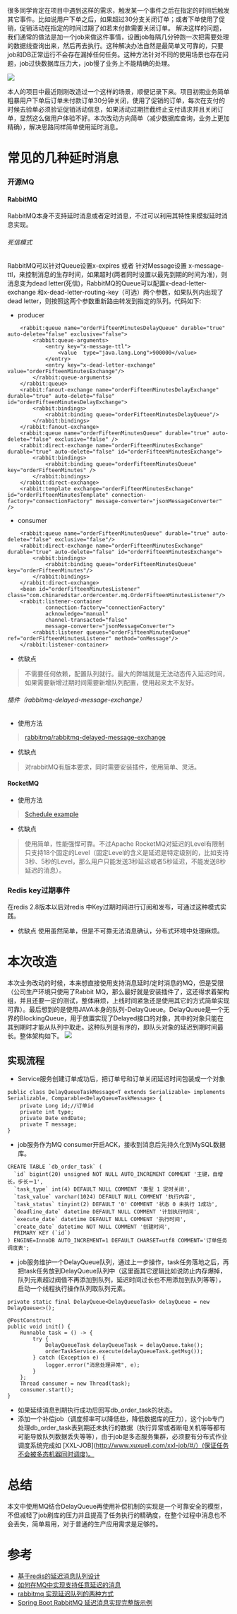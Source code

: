  很多同学肯定在项目中遇到这样的需求，触发某一个事件之后在指定的时间后触发其它事件。比如说用户下单之后，如果超过30分支关闭订单；或者下单使用了促销，促销活动在指定的时间过期了如若未付款需要关闭订单。 解决这样的问题，我们通常的做法是加一个job来做这件事情，设置job每隔几分钟跑一次把需要处理的数据线查询出来，然后再去执行。这种解决办法自然是最简单又可靠的，只要job和DB正常运行不会存在漏掉任何任务。这种方法针对不同的使用场景也存在问题，job过快数据库压力大，job慢了业务上不能精确的处理。

![](https://github.com/moxingwang/collection/blob/master/resources/image/%E6%B6%88%E6%81%AF%E5%BB%B6%E8%BF%9F%E6%94%B9%E9%80%A0%E5%89%8D.jpg?raw=true)

 本人的项目中最近刚刚改造过一个这样的场景，顺便记录下来。项目初期业务简单粗暴用户下单后订单未付款订单30分钟关闭，使用了促销的订单，每次在支付的时候去验单必须验证促销活动信息，如果活动过期拦截终止支付请求并且关闭订单，显然这么做用户体验不好。本次改动方向简单（减少数据库查询，业务上更加精确），解决思路同样简单使用延时消息。

# 常见的几种延时消息
### 开源MQ
#### RabbitMQ
 RabbitMQ本身不支持延时消息或者定时消息，不过可以利用其特性来模拟延时消息实现。

###### 死信模式
 RabbitMQ可以针对Queue设置x-expires 或者 针对Message设置 x-message-ttl，来控制消息的生存时间，如果超时(两者同时设置以最先到期的时间为准)，则消息变为dead letter(死信)，RabbitMQ的Queue可以配置x-dead-letter-exchange 和x-dead-letter-routing-key（可选）两个参数，如果队列内出现了dead letter，则按照这两个参数重新路由转发到指定的队列。代码如下:

* producer
````
    <rabbit:queue name="orderFifteenMinutesDelayQueue" durable="true" auto-delete="false" exclusive="false">
        <rabbit:queue-arguments>
            <entry key="x-message-ttl">
                <value  type="java.lang.Long">900000</value>
            </entry>
            <entry key="x-dead-letter-exchange" value="orderFifteenMinutesExchange"/>
        </rabbit:queue-arguments>
    </rabbit:queue>
    <rabbit:fanout-exchange name="orderFifteenMinutesDelayExchange" durable="true" auto-delete="false" id="orderFifteenMinutesDelayExchange">
        <rabbit:bindings>
            <rabbit:binding queue="orderFifteenMinutesDelayQueue"/>
        </rabbit:bindings>
    </rabbit:fanout-exchange>
    <rabbit:queue name="orderFifteenMinutesQueue" durable="true" auto-delete="false" exclusive="false" />
    <rabbit:direct-exchange name="orderFifteenMinutesExchange" durable="true" auto-delete="false" id="orderFifteenMinutesExchange">
        <rabbit:bindings>
            <rabbit:binding queue="orderFifteenMinutesQueue" key="orderFifteenMinutes" />
        </rabbit:bindings>
    </rabbit:direct-exchange>
    <rabbit:template exchange="orderFifteenMinutesExchange" id="orderFifteenMinutesTemplate" connection-factory="connectionFactory" message-converter="jsonMessageConverter" />

````
* consumer
````
    <rabbit:queue name="orderFifteenMinutesQueue" durable="true" auto-delete="false" exclusive="false"/>
    <rabbit:direct-exchange name="orderFifteenMinutesExchange" durable="true" auto-delete="false" id="orderFifteenMinutesExchange">
        <rabbit:bindings>
            <rabbit:binding queue="orderFifteenMinutesQueue" key="orderFifteenMinutes"/>
        </rabbit:bindings>
    </rabbit:direct-exchange>
    <bean id="orderFifteenMinutesListener" class="com.chinaredstar.ordercenter.mq.OrderFifteenMinutesListener"/>
    <rabbit:listener-container
            connection-factory="connectionFactory"
            acknowledge="manual"
            channel-transacted="false"
            message-converter="jsonMessageConverter">
        <rabbit:listener queues="orderFifteenMinutesQueue" ref="orderFifteenMinutesListener" method="onMessage"/>
    </rabbit:listener-container>
````

* 优缺点
> 不需要任何依赖，配置队列就行。最大的弊端就是无法动态传入延迟时间，如果需要新增过期时间需要新增队列配置，使用起来太不友好。

###### 插件（rabbitmq-delayed-message-exchange）
* 使用方法
> [rabbitmq/rabbitmq-delayed-message-exchange](https://github.com/rabbitmq/rabbitmq-delayed-message-exchange)
* 优缺点
> 对rabbitMQ有版本要求，同时需要安装插件，使用简单、灵活。
#### RocketMQ
* 使用方法
> [Schedule example](http://rocketmq.apache.org/docs/schedule-example/)
* 优缺点
> 使用简单，性能强悍可靠。不过Apache RocketMQ对延迟的Level有限制只支持18个固定的Level（固定Level的含义是延迟是特定级别的，比如支持3秒、5秒的Level，那么用户只能发送3秒延迟或者5秒延迟，不能发送8秒延迟的消息）。
### Redis key过期事件
 在redis 2.8版本以后对redis 中Key过期时间进行订阅和发布，可通过这种模式实践。
* 优缺点
 使用虽然简单，但是不可靠无法消息确认，分布式环境中处理麻烦。

# 本次改造
 本次业务改动的时候，本来想直接使用支持消息延时/定时消息的MQ，但是受限（公司生产环境只使用了Rabbit MQ，那么最好就是安装插件了，这还得求着架构组，并且还要一定的测试，整体麻烦，上线时间紧急还是使用其它的方式简单实现可靠）。最后想到的是使用JAVA本身的队列-DelayQueue。DelayQueue是一个无界的BlockingQueue，用于放置实现了Delayed接口的对象，其中的对象只能在其到期时才能从队列中取走。这种队列是有序的，即队头对象的延迟到期时间最长。整体架构如下。
![](https://github.com/moxingwang/collection/blob/master/resources/image/%E6%B6%88%E6%81%AF%E5%BB%B6%E8%BF%9F%E6%94%B9%E9%80%A0%E5%90%8E.jpg?raw=true)
## 实现流程
* Service服务创建订单成功后，把订单号和订单关闭延迟时间包装成一个对象
````
public class DelayQueueTaskMessage<T extends Serializable> implements Serializable, Comparable<DelayQueueTaskMessage> {
    private Long id;//订单id
    private int type;
    private Date endDate;
    private T message;
}
````
* job服务作为MQ consumer开启ACK，接收到消息后先持久化到MySQL数据库。
````
CREATE TABLE `db_order_task` (
  `id` bigint(20) unsigned NOT NULL AUTO_INCREMENT COMMENT '主键，自增长，步长＝1',
  `task_type` int(4) DEFAULT NULL COMMENT '类型 1 定时关闭',
  `task_value` varchar(1024) DEFAULT NULL COMMENT '执行内容',
  `task_status` tinyint(2) DEFAULT '0' COMMENT '状态 0 未执行 1成功',
  `deadline_date` datetime DEFAULT NULL COMMENT '计划执行时间',
  `execute_date` datetime DEFAULT NULL COMMENT '执行时间',
  `create_date` datetime NOT NULL COMMENT '创建时间',
  PRIMARY KEY (`id`)
) ENGINE=InnoDB AUTO_INCREMENT=1 DEFAULT CHARSET=utf8 COMMENT='订单任务调度表';
````
* job服务维护一个DelayQueue队列，通过上一步操作，task任务落地之后，再把task任务放到DelayQueue队列中（这里面其它逻辑比如说防止内存爆掉，队列元素超过阀值不再添加到队列，延迟时间过长也不用添加到队列等等），启动一个线程执行操作队列取队列元素。
````
private static final DelayQueue<DelayQueueTask> delayQueue = new DelayQueue<>();

@PostConstruct
public void init() {
    Runnable task = () -> {
        try {
            DelayQueueTask delayQueueTask = delayQueue.take();
            orderTaskService.execute(delayQueueTask.getMsg());
        } catch (Exception e) {
            logger.error("消息处理异常", e);
        }
    };
    Thread consumer = new Thread(task);
    consumer.start();
}
````
* 如果延续消息到期执行成功后回写db_order_task的状态。
* 添加一个补偿job（调度频率可以降低些，降低数据库的压力），这个job专门处理db_order_task表到期还未执行的数据（执行异常或者断电关机等等都有可能导致队列数据丢失等等），由于job是多态服务集群，必须要有分布式作业调度系统完成如 [XXL-JOB](http://www.xuxueli.com/xxl-job/#/）(保证任务不会被多态机器同时调度)。


# 总结
 本文中使用MQ结合DelayQueue再使用补偿机制的实现是一个可靠安全的模型，不但减轻了job刷库的压力并且提高了任务执行的精确度，在整个过程中消息也不会丢失，简单易用，对于普通的生产应用需求是足够的。

# 参考
* [基于redis的延迟消息队列设计](https://www.cnblogs.com/peachyy/p/7398430.html)
* [如何在MQ中实现支持任意延迟的消息](https://www.cnblogs.com/luckcs/articles/8202380.html)
* [rabbitmq 实现延迟队列的两种方式](https://blog.csdn.net/u014308482/article/details/53036770)
* [Spring Boot RabbitMQ 延迟消息实现完整版示例](https://www.jb51.net/article/139457.htm)